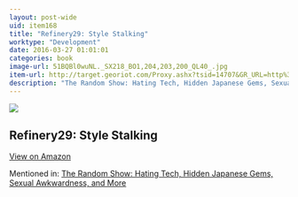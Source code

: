 ```yaml
---
layout: post-wide
uid: item168
title: "Refinery29: Style Stalking"
worktype: "Development"
date: 2016-03-27 01:01:01
categories: book
image-url: 51BQBl0wuNL._SX218_BO1,204,203,200_QL40_.jpg
item-url: http://target.georiot.com/Proxy.ashx?tsid=14707&GR_URL=http%3A%2F%2Fwww.amazon.com%2FRefinery29-Style-Stalking-Piera-Gelardi%2Fdp%2F0804185530%2F
description: "The Random Show: Hating Tech, Hidden Japanese Gems, Sexual Awkwardness, and More"
---
```

<a href="http://target.georiot.com/Proxy.ashx?tsid=14707&GR_URL=http%3A%2F%2Fwww.amazon.com%2FRefinery29-Style-Stalking-Piera-Gelardi%2Fdp%2F0804185530%2F" target="blank"><img src="../../../../img/thumbs/51BQBl0wuNL._SX218_BO1,204,203,200_QL40_.jpg" class="prod-img"></a>
<h2>Refinery29: Style Stalking</h2>
<p><a class="btn btn-primary" href="http://target.georiot.com/Proxy.ashx?tsid=14707&GR_URL=http%3A%2F%2Fwww.amazon.com%2FRefinery29-Style-Stalking-Piera-Gelardi%2Fdp%2F0804185530%2F" target="blank">View on Amazon</a><p>
<p>Mentioned in: <a href="http://fourhourworkweek.com/2014/11/25/the-random-show-hating-tech-hidden-japanese-gems-sexual-awkwardness-and-more/" target="blank">The Random Show: Hating Tech, Hidden Japanese Gems, Sexual Awkwardness, and More</a></p>
